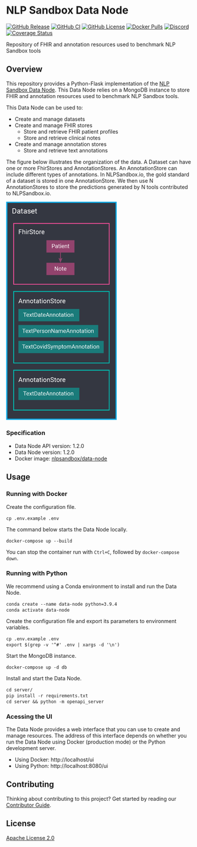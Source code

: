 # NLP Sandbox Data Node

[![GitHub Release](https://img.shields.io/github/release/nlpsandbox/data-node.svg?include_prereleases&color=94398d&labelColor=555555&logoColor=ffffff&style=for-the-badge&logo=github)](https://github.com/nlpsandbox/data-node/releases)
[![GitHub CI](https://img.shields.io/github/workflow/status/nlpsandbox/data-node/ci.svg?color=94398d&labelColor=555555&logoColor=ffffff&style=for-the-badge&logo=github)](https://github.com/nlpsandbox/data-node/actions)
[![GitHub License](https://img.shields.io/github/license/nlpsandbox/data-node.svg?color=94398d&labelColor=555555&logoColor=ffffff&style=for-the-badge&logo=github)](https://github.com/nlpsandbox/data-node/blob/develop/LICENSE)
[![Docker Pulls](https://img.shields.io/docker/pulls/nlpsandbox/data-node.svg?color=94398d&labelColor=555555&logoColor=ffffff&style=for-the-badge&label=pulls&logo=docker)](https://hub.docker.com/r/nlpsandbox/data-node)
[![Discord](https://img.shields.io/discord/770484164393828373.svg?color=94398d&labelColor=555555&logoColor=ffffff&style=for-the-badge&label=Discord&logo=discord)](https://nlpsandbox.io/discord "Realtime support / chat with the community and the team")
[![Coverage Status](https://img.shields.io/coveralls/github/nlpsandbox/data-node.svg?color=94398d&labelColor=555555&logoColor=ffffff&style=for-the-badge&label=coverage&logo=Coveralls)](https://coveralls.io/github/nlpsandbox/data-node?branch=)

Repository of FHIR and annotation resources used to benchmark NLP Sandbox tools

## Overview

This repository provides a Python-Flask implementation of the [NLP Sandbox Data
Node]. This Data Node relies on a MongoDB instance to store FHIR and annotation
resources used to benchmark NLP Sandbox tools.

This Data Node can be used to:

- Create and manage datasets
- Create and manage FHIR stores
  - Store and retrieve FHIR patient profiles
  - Store and retrieve clinical notes
- Create and manage annotation stores
  - Store and retrieve text annotations

The figure below illustrates the organization of the data. A Dataset can have
one or more FhirStores and AnnotationStores. An AnnotationStore can include
different types of annotations. In NLPSandbox.io, the gold standard of a dataset
is stored in one AnnotationStore. We then use N AnnotationStores to store the
predictions generated by N tools contributed to NLPSandbox.io.

<img src="images/data-node.png" width="300">

### Specification

- Data Node API version: 1.2.0
- Data Node version: 1.2.0
- Docker image: [nlpsandbox/data-node]

## Usage

### Running with Docker

Create the configuration file.

    cp .env.example .env

The command below starts the Data Node locally.

    docker-compose up --build

You can stop the container run with `Ctrl+C`, followed by `docker-compose down`.

### Running with Python

We recommend using a Conda environment to install and run the Data Node.

    conda create --name data-node python=3.9.4
    conda activate data-node

Create the configuration file and export its parameters to environment
variables.

    cp .env.example .env
    export $(grep -v '^#' .env | xargs -d '\n')

Start the MongoDB instance.

    docker-compose up -d db

Install and start the Data Node.

    cd server/
    pip install -r requirements.txt
    cd server && python -m openapi_server

### Acessing the UI

The Data Node provides a web interface that you can use to create and manage
resources. The address of this interface depends on whether you run the Data
Node using Docker (production mode) or the Python development server.

- Using Docker: http://localhost/ui
- Using Python: http://localhost:8080/ui

## Contributing

Thinking about contributing to this project? Get started by reading our
[Contributor Guide](CONTRIBUTING.md).

## License

[Apache License 2.0]

<!-- Links -->

[nlpsandbox.io]: https://www.synapse.org/nlpsandbox
[NLP Sandbox]: https://www.synapse.org/nlpsandbox
[NLP Sandbox Data Node]: https://nlpsandbox.github.io/nlpsandbox-schemas/data-node/latest/docs/
[nlpsandbox/data-node]: https://hub.docker.com/r/nlpsandbox/data-node
[Apache License 2.0]: https://github.com/nlpsandbox/data-node/blob/develop/LICENSE
